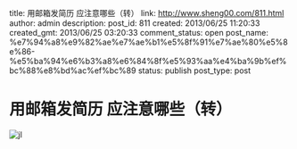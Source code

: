 title: 用邮箱发简历 应注意哪些（转）
link: http://www.sheng00.com/811.html
author: admin
description: 
post_id: 811
created: 2013/06/25 11:20:33
created_gmt: 2013/06/25 03:20:33
comment_status: open
post_name: %e7%94%a8%e9%82%ae%e7%ae%b1%e5%8f%91%e7%ae%80%e5%8e%86-%e5%ba%94%e6%b3%a8%e6%84%8f%e5%93%aa%e4%ba%9b%ef%bc%88%e8%bd%ac%ef%bc%89
status: publish
post_type: post

# 用邮箱发简历 应注意哪些（转）

![jl](/wp-content/uploads/2013/06/jl.jpg)
